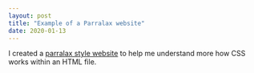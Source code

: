 ```yaml
---
layout: post
title: "Example of a Parralax website"
date: 2020-01-13
---
```


I created a [parralax style website](/parralax">) to help me understand more how CSS works within an HTML file.
